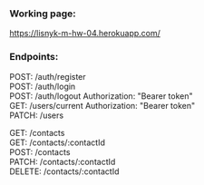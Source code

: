 ### Working page:  
https://lisnyk-m-hw-04.herokuapp.com/

### Endpoints:  
POST: /auth/register  
POST: /auth/login  
POST: /auth/logout  Authorization: "Bearer token"  
GET: /users/current  Authorization: "Bearer token"  
PATCH: /users  

GET: /contacts  
GET: /contacts/:contactId  
POST: /contacts  
PATCH: /contacts/:contactId  
DELETE: /contacts/:contactId  
